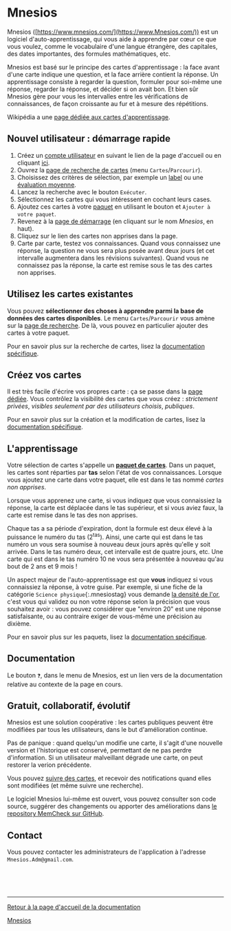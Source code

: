 # Mnesios

Mnesios ([https://www.mnesios.com/](https://www.Mnesios.com/)) est un logiciel d'auto-apprentissage, qui vous aide à apprendre par cœur ce que vous voulez, comme le vocabulaire d'une langue étrangère, des capitales, des dates importantes, des formules mathématiques, etc.

Mnesios est basé sur le principe des cartes d'apprentissage : la face avant d'une carte indique une question, et la face arrière contient la réponse. Un apprentissage consiste à regarder la question, formuler pour soi-même une réponse, regarder la réponse, et décider si on avait bon. Et bien sûr Mnesios gère pour vous les intervalles entre les vérifications de connaissances, de façon croissante au fur et à mesure des répétitions.

Wikipédia a une [page dédiée aux cartes d'apprentissage](https://fr.wikipedia.org/wiki/Carte_m%C3%A9moire_(apprentissage)).

## Nouvel utilisateur : démarrage rapide

1. Créez un [compte utilisateur](/account) en suivant le lien de la page d'accueil ou en cliquant [ici](https://www.mnesios.com/Identity/Account/Register).
1. Ouvrez la [page de recherche de cartes](/search) (menu `Cartes`/`Parcourir`).
1. Choisissez des critères de sélection, par exemple un [label](/tags) ou une [évaluation moyenne](/rating).
1. Lancez la recherche avec le bouton `Exécuter`.
1. Sélectionnez les cartes qui vous intéressent en cochant leurs cases.
1. Ajoutez ces cartes à votre [paquet](/deck) en utilisant le bouton <i class="fa fa-inbox"></i> et `Ajouter à votre paquet`.
1. Revenez à la [page de démarrage](https://www.Mnesios.com/) (en cliquant sur le nom _Mnesios_, en haut).
1. Cliquez sur le lien des cartes non apprises dans la page.
1. Carte par carte, testez vos connaissances. Quand vous connaissez une réponse, la question ne vous sera plus posée avant deux jours (et cet intervalle augmentera dans les révisions suivantes). Quand vous ne connaissez pas la réponse, la carte est remise sous le tas des cartes non apprises.

## Utilisez les cartes existantes

Vous pouvez **sélectionner des choses à apprendre parmi la base de données des cartes disponibles**. Le menu `Cartes`/`Parcourir` vous amène sur la [page de recherche](https://www.Mnesios.com/Search/Index). De là, vous pouvez en particulier ajouter des cartes à votre paquet.

Pour en savoir plus sur la recherche de cartes, lisez la [documentation spécifique](/search).

## Créez vos cartes

Il est très facile d'écrire vos propres carte : ça se passe dans la [page dédiée](https://www.mnesios.com/Authoring/Index). Vous contrôlez la visibilité des cartes que vous créez : _strictement privées_, _visibles seulement par des utilisateurs choisis_, _publiques_.

Pour en savoir plus sur la création et la modification de cartes, lisez la [documentation spécifique](/authoring).

## L'apprentissage

Votre sélection de cartes s'appelle un **[paquet de cartes](https://www.Mnesios.com/Decks/Index)**. Dans un paquet, les cartes sont réparties par **tas** selon l'état de vos connaissances.
Lorsque vous ajoutez une carte dans votre paquet, elle est dans le tas nommé _cartes non apprises_.

Lorsque vous apprenez une carte, si vous indiquez que vous connaissiez la réponse, la carte est déplacée dans le tas supérieur, et si vous aviez faux, la carte est remise dans le tas des non apprises.

Chaque tas a sa période d'expiration, dont la formule est deux élevé à la puissance le numéro du tas (2<sup>tas</sup>). Ainsi, une carte qui est dans le tas numéro un vous sera soumise à nouveau deux jours après qu'elle y soit arrivée. Dans le tas numéro deux, cet intervalle est de quatre jours, etc. Une carte qui est dans le tas numéro 10 ne vous sera présentée à nouveau qu'au bout de 2 ans et 9 mois !

Un aspect majeur de l'auto-apprentissage est que **vous** indiquez si vous connaissiez la réponse, à votre guise. Par exemple, si une fiche de la catégorie `Science physique`{:.mnesiostag} vous demande [la densité de l'or](https://www.Mnesios.com/Authoring?CardId=534b3214-5880-47a0-d8f0-08d7eba1e1a5), c'est vous qui validez ou non votre réponse selon la précision que vous souhaitez avoir : vous pouvez considérer que "environ 20" est une réponse satisfaisante, ou au contraire exiger de vous-même une précision au dixième.

Pour en savoir plus sur les paquets, lisez la [documentation spécifique](/deck).

## Documentation

Le bouton `❓`, dans le menu de Mnesios, est un lien vers de la documentation relative au contexte de la page en cours.

## Gratuit, collaboratif, évolutif

Mnesios est une solution coopérative : les cartes publiques peuvent être modifiées par tous les utilisateurs, dans le but d'amélioration continue.

Pas de panique : quand quelqu'un modifie une carte, il s'agit d'une nouvelle version et l'historique est conservé, permettant de ne pas perdre d'information. Si un utilisateur malveillant dégrade une carte, on peut restorer la verion précédente.

Vous pouvez [suivre des cartes](/following), et recevoir des notifications quand elles sont modifiées (et même suivre une recherche).

Le logiciel Mnesios lui-même est ouvert, vous pouvez consulter son code source, suggérer des changements ou apporter des améliorations dans [le repository MemCheck sur GitHub](https://github.com/VoltanFr/memcheck).

## Contact

Vous pouvez contacter les administrateurs de l'application à l'adresse `Mnesios.Adm@gmail.com`.

<br/>
<br/>
<br/>

---

[Retour à la page d'accueil de la documentation](/)

[Mnesios](https://www.mnesios.com/)
